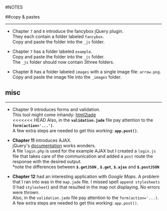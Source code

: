 #NOTES  

##copy & pastes  

***

* Chapter `7` and `8` introduce the fancybox jQuery plugin.  
They each contain a folder labeled `fancybox`.  
Copy and paste the folder into the `_js` folder.  

* Chapter `7` has a folder labeled `example`.   
Copy and paste the folder into the `_js` folder.  
The `_js` folder should now contain 3three folders.  

* Chapter 8 has a folder labeled `images` with a single image file: `arrow.png`.  
Copy and paste the image file into the `_images` folder.


## misc  

---

* Chapter 9 introduces forms and validation.  
This tool might come inhandy: [html2jade](http://html2jade.aaron-powell.com/)  
<<<<<<< HEAD
Also, in the **`validation.jade`** file pay attention to the **`form(action='...')`**.  
A few extra steps are needed to get this working: **`app.post()`**.

* **Chapter 11** introduces AJAX.  
jQuery's [documentation](http://api.jquery.com/category/ajax/?rdfrom=http%3A%2F%2Fdocs.jquery.com%2Fmw%2Findex.php%3Ftitle%3DAjax%26redirect%3Dno) works wonders.  
A file `login.php` is used for the example AJAX but I created a `login.js` file that takes care of the communication and added a `post` route the response with the desired output.  
*note the differences between **`$.getJSON`** , **`$.get`**, **`$.ajax`** and **`$.postJSON`**  

* **Chapter 12** had an interesting application with *Google Maps*.  A problem that I ran into was in the `map.jade` file.  I missed spell `append stylesheets` (I had `stylesheet`) and that resulted in the map not displaying.  No errors were thrown.  
Also, in the `validation.jade` file pay attention to the `form(action='...)`.  
A few extra steps are needed to get this working: `app.post()`.